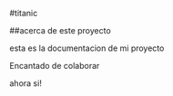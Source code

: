 #titanic

##acerca de este proyecto

esta es la documentacion de mi proyecto

Encantado de colaborar

ahora si!